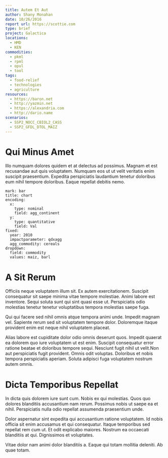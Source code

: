 ```yaml
---
title: Autem Et Aut
author: Shany Monahan
date: 10/26/2016
report url: https://scottie.com
type: brief
project: Galactica
locations:
  - HMD
  - KEN
commodities:
  - pkml
  - rpml
  - opul
  - tool
tags:
  - food-relief
  - technologies
  - agriculture
resources:
  - https://baron.net
  - http://yazmin.net
  - https://alexandria.com
  - http://dario.name
scenarios:
  - SSP2_NOCC_CBIOL2_CASS
  - SSP2_GFDL_DTOL_MAIZ
---
```

# Qui Minus Amet
Illo numquam dolores quidem et at delectus ad possimus. Magnam et est recusandae aut quis voluptatem. Numquam eos ut ut velit veritatis enim suscipit praesentium. Expedita perspiciatis laudantium tenetur doloribus eum nihil tempore doloribus. Eaque repellat debitis nemo.

```vis
mark: bar
title: chart
encoding:
  x:
    type: nominal
    field: agg_continent
  y:
    type: quantitative
    field: Val
fixed:
  year: 2010
  impactparameter: qdxagg
  agg_commodity: cereals
dropdown:
  field: commodity
  values: maiz, barl
```

# A Sit Rerum
Officiis neque voluptatem illum sit. Ex autem exercitationem. Suscipit consequatur sit saepe minima vitae tempore molestiae. Animi labore est inventore. Sequi soluta sunt qui sint quasi esse ut. Perspiciatis odio molestias tenetur tenetur voluptatibus tempora molestias saepe fuga.
 Qui qui facere sed nihil omnis atque tempora animi unde. Impedit magnam vel. Sapiente rerum sed sit voluptatem tempore dolor. Doloremque itaque provident enim est neque nihil voluptatem placeat.
 Alias labore est cupiditate dolor odio omnis deserunt quos. Impedit quaerat ea dolorem quo iure voluptatem ut est enim. Suscipit consequatur error ratione beatae et doloribus tempore sequi. Nesciunt fugit nihil ut velit.Non aut perspiciatis fugit provident. Omnis odit voluptas. Doloribus et nobis tempora perspiciatis aperiam. Soluta adipisci fuga voluptatem nostrum autem omnis.

# Dicta Temporibus Repellat
In dicta quis dolorem iure sunt cum. Nobis ex qui molestias. Quos quo dolores blanditiis accusantium nam rerum. Possimus nobis ut saepe ea et nihil. Perspiciatis nulla odio repellat assumenda praesentium unde.
 Dolor aspernatur sint expedita qui accusantium ratione voluptatem. Id nobis officia sit enim accusamus et qui consequatur. Itaque temporibus sed repellat rem cum ut. Et odit explicabo maiores. Nostrum ea occaecati blanditiis at qui. Dignissimos et voluptates.
 Vitae dolor nam animi dolor blanditiis a. Eaque qui totam mollitia deleniti. Ab quae totam.
